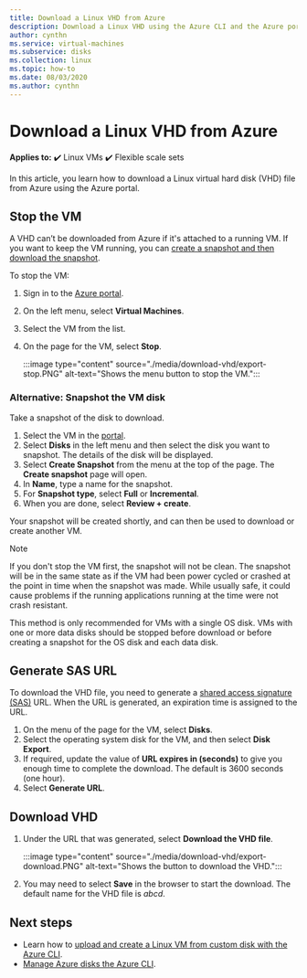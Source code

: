 ```yaml
---
title: Download a Linux VHD from Azure 
description: Download a Linux VHD using the Azure CLI and the Azure portal.
author: cynthn
ms.service: virtual-machines
ms.subservice: disks
ms.collection: linux
ms.topic: how-to
ms.date: 08/03/2020
ms.author: cynthn
---
```


# Download a Linux VHD from Azure

**Applies to:** :heavy_check_mark: Linux VMs :heavy_check_mark: Flexible scale sets 

In this article, you learn how to download a Linux virtual hard disk (VHD) file from Azure using the Azure portal. 

## Stop the VM

A VHD can’t be downloaded from Azure if it's attached to a running VM. If you want to keep the VM running, you can [create a snapshot and then download the snapshot](#alternative-snapshot-the-vm-disk).

To stop the VM:

1.	Sign in to the [Azure portal](https://portal.azure.com/).
2.	On the left menu, select **Virtual Machines**.
3.	Select the VM from the list.
4.	On the page for the VM, select **Stop**.

    :::image type="content" source="./media/download-vhd/export-stop.PNG" alt-text="Shows the menu button to stop the VM.":::

### Alternative: Snapshot the VM disk

Take a snapshot of the disk to download.

1. Select the VM in the [portal](https://portal.azure.com).
2. Select **Disks** in the left menu and then select the disk you want to snapshot. The details of the disk will be displayed.  
3. Select **Create Snapshot** from the menu at the top of the page. The **Create snapshot** page will open.
4. In **Name**, type a name for the snapshot. 
5. For **Snapshot type**, select **Full** or **Incremental**.
6. When you are done, select **Review + create**.

Your snapshot will be created shortly, and can then be used to download or create another VM.

> [!NOTE]
> If you don't stop the VM first, the snapshot will not be clean. The snapshot will be in the same state as if the VM had been power cycled or crashed at the point in time when the snapshot was made. While usually safe, it could cause problems if the running applications running at the time were not crash resistant.
>  
> This method is only recommended for VMs with a single OS disk. VMs with one or more data disks should be stopped before download or before creating a snapshot for the OS disk and each data disk.

## Generate SAS URL

To download the VHD file, you need to generate a [shared access signature (SAS)](../../storage/common/storage-sas-overview.md?toc=/azure/virtual-machines/windows/toc.json) URL. When the URL is generated, an expiration time is assigned to the URL.

1. On the menu of the page for the VM, select **Disks**.
2. Select the operating system disk for the VM, and then select **Disk Export**.
1. If required, update the value of **URL expires in (seconds)** to give you enough time to complete the download. The default is 3600 seconds (one hour).
3. Select **Generate URL**.
 
      
## Download VHD

1.	Under the URL that was generated, select **Download the VHD file**.

    :::image type="content" source="./media/download-vhd/export-download.PNG" alt-text="Shows the button to download the VHD.":::

2.	You may need to select **Save** in the browser to start the download. The default name for the VHD file is *abcd*.

## Next steps

- Learn how to [upload and create a Linux VM from custom disk with the Azure CLI](upload-vhd.md). 
- [Manage Azure disks the Azure CLI](tutorial-manage-disks.md).
